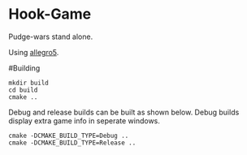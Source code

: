 Hook-Game
=========
Pudge-wars stand alone.

Using [allegro5](http://alleg.sourceforge.net/).

#Building

	mkdir build
	cd build
	cmake ..

Debug and release builds can be built as shown below.
Debug builds display extra game info in seperate windows.

	cmake -DCMAKE_BUILD_TYPE=Debug ..
	cmake -DCMAKE_BUILD_TYPE=Release ..


